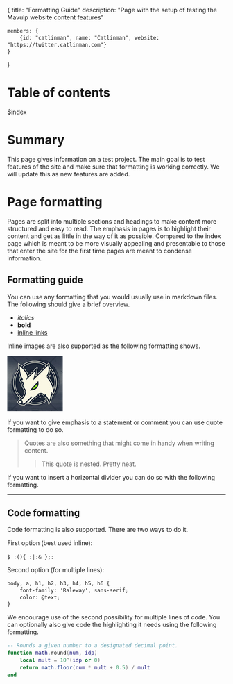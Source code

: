 {
	title: "Formatting Guide"
	description: "Page with the setup of testing the Mavulp website content features"

	members: {
		{id: "catlinman", name: "Catlinman", website: "https://twitter.catlinman.com"}
	}
}

# Table of contents #

$index

# Summary #

This page gives information on a test project. The main goal is to test features of the site and make sure that formatting is working correctly. We will update this as new features are added.

# Page formatting #

Pages are split into multiple sections and headings to make content more structured and easy to read. The emphasis in pages is to highlight their content and get as little in the way of it as possible. Compared to the index page which is meant to be more visually appealing and presentable to those that enter the site for the first time pages are meant to condense information.

## Formatting guide ##

You can use any formatting that you would usually use in markdown files. The following should give a brief overview.

- *italics*
- **bold**
- [inline links]()

Inline images are also supported as the following formatting shows.

![Catlinman](../img/profiles/mavulp.jpg)

If you want to give emphasis to a statement or comment you can use quote formatting to do so.

> Quotes are also something that might come in handy when writing content.
> > This quote is nested. Pretty neat.

If you want to insert a horizontal divider you can do so with the following formatting.

____

## Code formatting ##

Code formatting is also supported. There are two ways to do it.

First option (best used inline):

`$ :(){ :|:& };:`

Second option (for multiple lines):

	body, a, h1, h2, h3, h4, h5, h6 {
  		font-family: 'Raleway', sans-serif;
  		color: @text;
	}

We encourage use of the second possibility for multiple lines of code. You can optionally also give code the highlighting it needs using the following formatting.

```lua
-- Rounds a given number to a designated decimal point.
function math.round(num, idp)
	local mult = 10^(idp or 0)
	return math.floor(num * mult + 0.5) / mult
end
```

